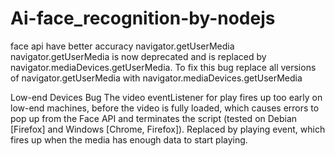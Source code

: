 # Ai-face_recognition-by-nodejs
face api have better accuracy 
navigator.getUserMedia
navigator.getUserMedia is now deprecated and is replaced by navigator.mediaDevices.getUserMedia. To fix this bug replace all versions of navigator.getUserMedia with navigator.mediaDevices.getUserMedia

Low-end Devices Bug
The video eventListener for play fires up too early on low-end machines, before the video is fully loaded, which causes errors to pop up from the Face API and terminates the script (tested on Debian [Firefox] and Windows [Chrome, Firefox]). Replaced by playing event, which fires up when the media has enough data to start playing.
